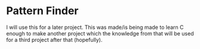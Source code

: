 # Pattern Finder


I will use this for a later project. This was made/is being made to learn C enough to make another project which the knowledge from that will be used for a third project after that (hopefully).